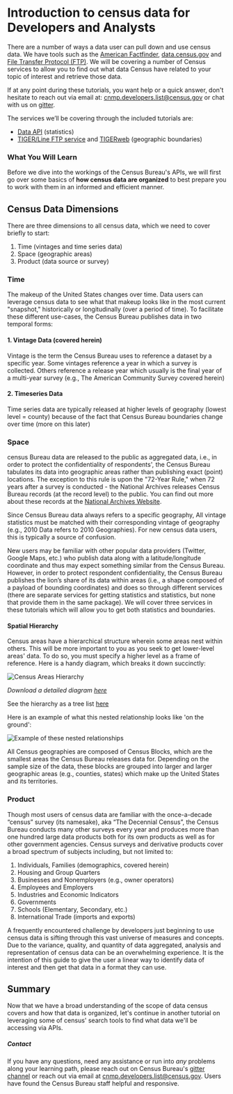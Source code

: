 # Introduction to census data for Developers and Analysts

There are a number of ways a data user can pull down and use census data. We have tools such as the [American Factfinder](https://factfinder.census.gov/faces/nav/jsf/pages/index.xhtml), [data.census.gov](https://data.census.gov/cedsci/search) and [File Transfer Protocol (FTP)](https://www.census.gov/programs-surveys/acs/data/data-via-ftp.html). We will be covering a number of Census services to allow you to find out what data Census have related to your topic of interest and retrieve those data.

If at any point during these tutorials, you want help or a quick answer, don't hesitate to reach out via email at: [cnmp.developers.list@census.gov](mailto:cnmp.developers.list@census.gov) or chat with us on [gitter](https://gitter.im/uscensusbureau/home).

The services we’ll be covering through the included tutorials are:
- [Data API](https://api.census.gov/data.html) (statistics)
- [TIGER/Line FTP service](ftp://ftp2.census.gov/geo/tiger) and  [TIGERweb](https://tigerweb.geo.census.gov/tigerwebmain/TIGERweb_main.html) (geographic boundaries)

### What You Will Learn

Before we dive into the workings of the Census Bureau's APIs, we will first go over some basics of **how census data are organized** to best prepare you to work with them in an informed and efficient manner.

## Census Data Dimensions

There are three dimensions to all census data, which we need to cover briefly to start:

1.	Time (vintages and time series data)
2.	Space (geographic areas)
3.	Product (data source or survey)

### Time

The makeup of the United States changes over time. Data users can leverage census data to see what that makeup looks like in the most current "snapshot," historically or longitudinally (over a period of time).
To facilitate these different use-cases, the Census Bureau publishes data in two temporal forms:

#### 1.	Vintage Data (covered herein)

Vintage is the term the Census Bureau uses to reference a dataset by a specific year. Some vintages reference a year in which a survey is collected. Others reference a release year which usually is the final year of a multi-year survey (e.g., The American Community Survey covered herein)

#### 2.	Timeseries Data

Time series data are typically released at higher levels of geography (lowest level = county) because of the fact that Census Bureau boundaries change over time (more on this later)

### Space

census Bureau data are released to the public as aggregated data, i.e., in order to protect the confidentiality of respondents', the Census Bureau tabulates its data into geographic areas rather than publishing exact (point) locations. The exception to this rule is upon the "72-Year Rule," when 72 years after a survey is conducted - the National Archives releases Census Bureau records (at the record level) to the public. You can find out more about these records at the [National Archives Website](https://www.archives.gov/research/census).

Since Census Bureau data always refers to a specific geography, All vintage statistics must be matched with their corresponding vintage of geography (e.g., 2010 Data refers to 2010 Geographies). For new census data users, this is typically a source of confusion.

New users may be familiar with other popular data providers (Twitter, Google Maps, etc.) who publish data along with a latitude/longitude coordinate and thus may expect something similar from the Census Bureau. However, in order to protect respondent confidentiality, the Census Bureau publishes the lion’s share of its data within areas (i.e., a shape composed of a payload of bounding coordinates) and does so through different services (there are separate services for getting statistics and statistics, but none that provide them in the same package). We will cover three services in these tutorials which will allow you to get both statistics and boundaries.

#### Spatial Hierarchy
Census areas have a hierarchical structure wherein some areas nest within others. This will be more important to you as you seek to get lower-level areas' data. To do so, you must specify a higher level as a frame of reference. Here is a handy diagram, which breaks it down succinctly:

![Census Areas Hierarchy](https://factfinder.census.gov/common/img/en/geo_hierarchy.png "Census Areas Hierarchy")

*Download a detailed diagram  [here](https://www2.census.gov/geo/pdfs/reference/geodiagram.pdf)*

See the hierarchy as a tree list [here](https://github.com/uscensusbureau/Census_Academy/blob/master/assets/courses/01_API_Introduction/census-hierarchy.md)

Here is an example of what this nested relationship looks like 'on the ground':

![Example of these nested relationships](https://nursekey.com/wp-content/uploads/2016/07/F000154f15-06-9781455707621.jpg "Example of these nested relationships")

All Census geographies are composed of Census Blocks, which are the smallest areas the Census Bureau releases data for. Depending on the sample size of the data, these blocks are grouped into larger and larger geographic areas (e.g., counties, states) which make up the United States and its territories.

### Product

Though most users of census data are familiar with the once-a-decade “census” survey (its namesake), aka “The Decennial Census”, the Census Bureau conducts many other surveys every year and produces more than one hundred large data products both for its own products as well as for other government agencies. Census surveys and derivative products cover a broad spectrum of subjects including, but not limited to:

1.	Individuals, Families (demographics, covered herein)
2.	Housing and Group Quarters
3.	Businesses and Nonemployers (e.g., owner operators)
4.	Employees and Employers
5.	Industries and Economic Indicators
6.	Governments
7.	Schools (Elementary, Secondary, etc.)
8.	International Trade (imports and exports)

A frequently encountered challenge by developers just beginning to use census data is sifting through this vast universe of measures and concepts. Due to the variance, quality, and quantity of data aggregated, analysis and representation of census data can be an overwhelming experience. It is the intention of this guide to give the user a linear way to identify data of interest and then get that data in a format they can use.

## Summary

Now that we have a broad understanding of the scope of data census covers and how that data is organized, let's continue in another tutorial on leveraging some of census' search tools to find what data we'll be accessing via APIs.

##### Contact
If you have any questions, need any assistance or run into *any* problems along your learning path, please reach out on Census Bureau's [gitter channel](https://gitter.im/uscensusbureau/home) or reach out via email at [cnmp.developers.list@census.gov](mailto:cnmp.developers.list@census.gov). Users have found the Census Bureau staff helpful and responsive.
